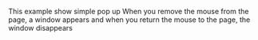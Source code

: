 This example show simple pop up 
When you remove the mouse from the page, a window appears and when you return the mouse to the page, the window disappears
